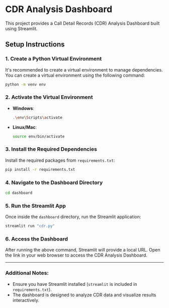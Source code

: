 
# CDR Analysis Dashboard

This project provides a Call Detail Records (CDR) Analysis Dashboard built using Streamlit.

## Setup Instructions

### 1. Create a Python Virtual Environment
It's recommended to create a virtual environment to manage dependencies. You can create a virtual environment using the following command:

```bash
python -m venv env
```

### 2. Activate the Virtual Environment

- **Windows**:
  ```bash
  .\env\Scripts\activate
  ```
- **Linux/Mac**:
  ```bash
  source env/bin/activate
  ```

### 3. Install the Required Dependencies

Install the required packages from `requirements.txt`:

```bash
pip install -r requirements.txt
```

### 4. Navigate to the Dashboard Directory

```bash
cd dashboard
```

### 5. Run the Streamlit App

Once inside the `dashboard` directory, run the Streamlit application:

```bash
streamlit run "cdr.py"
```

### 6. Access the Dashboard

After running the above command, Streamlit will provide a local URL. Open the link in your web browser to access the CDR Analysis Dashboard.

---

### Additional Notes:

- Ensure you have Streamlit installed (`streamlit` is included in `requirements.txt`).
- The dashboard is designed to analyze CDR data and visualize results interactively.
